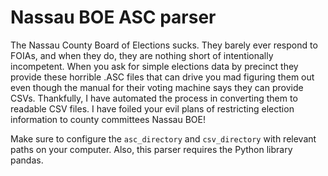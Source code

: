 # Nassau BOE ASC parser

The Nassau County Board of Elections sucks. They barely ever respond to FOIAs, and when they do, they are nothing short of intentionally incompetent. When you ask for simple elections data by precinct they provide these horrible .ASC files that can drive you mad figuring them out even though the manual for their voting machine says they can provide CSVs. Thankfully, I have automated the process in converting them to readable CSV files. I have foiled your evil plans of restricting election information to county committees Nassau BOE!

Make sure to configure the `asc_directory` and `csv_directory` with relevant paths on your computer. Also, this parser requires the Python library pandas.
